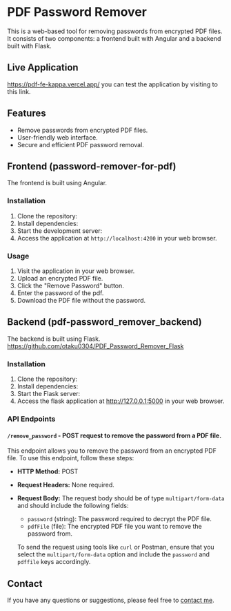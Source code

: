 # PDF Password Remover

This is a web-based tool for removing passwords from encrypted PDF files. It consists of two components: a frontend built with Angular and a backend built with Flask.

## Live Application
https://pdf-fe-kappa.vercel.app/ you can test the application by visiting to this link.  

## Features

- Remove passwords from encrypted PDF files.
- User-friendly web interface.
- Secure and efficient PDF password removal.

## Frontend (password-remover-for-pdf)

The frontend is built using Angular.

### Installation

1. Clone the repository:
2. Install dependencies:
3. Start the development server:
4. Access the application at `http://localhost:4200` in your web browser.

### Usage
1. Visit the application in your web browser.
2. Upload an encrypted PDF file.
3. Click the "Remove Password" button.
4. Enter the password of the pdf.
5. Download the PDF file without the password.

## Backend (pdf-password_remover_backend)

The backend is built using Flask.  https://github.com/otaku0304/PDF_Password_Remover_Flask

### Installation

1. Clone the repository:
2. Install dependencies:
3. Start the Flask server:
4. Access the flask application at http://127.0.0.1:5000 in your web browser.
   
### API Endpoints

#### `/remove_password` - POST request to remove the password from a PDF file.

This endpoint allows you to remove the password from an encrypted PDF file. To use this endpoint, follow these steps:

- **HTTP Method:** POST

- **Request Headers:** None required.

- **Request Body:** The request body should be of type `multipart/form-data` and should include the following fields:

  - `password` (string): The password required to decrypt the PDF file.
  - `pdfFile` (file): The encrypted PDF file you want to remove the password from.

  To send the request using tools like `curl` or Postman, ensure that you select the `multipart/form-data` option and include the `password` and `pdffile` keys accordingly.

## Contact

If you have any questions or suggestions, please feel free to [contact me](https://linktr.ee/MR_ASK_Chay).


